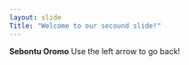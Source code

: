 ```yaml
---
layout: slide
Title: "Welcome to our secound slide!"
---
```

**Sebontu Oromo**
Use the left arrow to go back!
